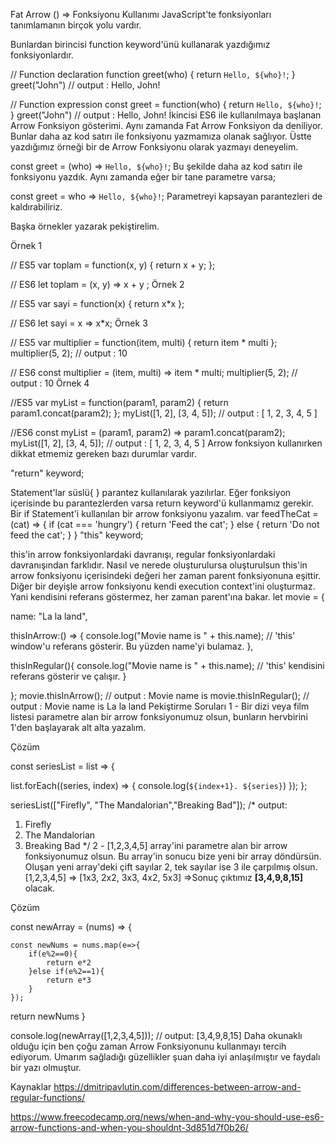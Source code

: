 Fat Arrow () => Fonksiyonu Kullanımı
JavaScript'te fonksiyonları tanımlamanın birçok yolu vardır.

Bunlardan birincisi function keyword'ünü kullanarak yazdığımız fonksiyonlardır.

// Function declaration
function greet(who) {
  return `Hello, ${who}!`;
}
greet("John") // output : Hello, John!

// Function expression
const greet = function(who) {
  return `Hello, ${who}!`;
}
 greet("John") // output : Hello, John!
İkincisi ES6 ile kullanılmaya başlanan Arrow Fonksiyon gösterimi. Aynı zamanda Fat Arrow Fonksiyon da deniliyor. Bunlar daha az kod satırı ile fonksiyonu yazmamıza olanak sağlıyor. Üstte yazdığımız örneği bir de Arrow Fonksiyonu olarak yazmayı deneyelim.

const greet = (who) => `Hello, ${who}!`;
Bu şekilde daha az kod satırı ile fonksiyonu yazdık. Aynı zamanda eğer bir tane parametre varsa;

const greet = who => `Hello, ${who}!`;
Parametreyi kapsayan parantezleri de kaldırabiliriz.

Başka örnekler yazarak pekiştirelim.

Örnek 1

// ES5
var toplam = function(x, y) {
  return x + y;
};

// ES6
let toplam = (x, y) => x + y ;
Örnek 2

// ES5
var sayi = function(x) {
    return x*x
};

// ES6
let sayi = x => x*x;
Örnek 3

// ES5
var multiplier = function(item, multi) {
    return item * multi
};
multiplier(5, 2); // output : 10

// ES6
const multiplier = (item, multi) => item * multi;
multiplier(5, 2); // output : 10
Örnek 4

//ES5
var myList = function(param1, param2) {
  return param1.concat(param2);
};
myList([1, 2], [3, 4, 5]); // output : [ 1, 2, 3, 4, 5 ]

//ES6
const myList = (param1, param2) => param1.concat(param2);
myList([1, 2], [3, 4, 5]); // output : [ 1, 2, 3, 4, 5 ]
Arrow fonksiyon kullanırken dikkat etmemiz gereken bazı durumlar vardır.

"return" keyword;

Statement'lar süslü{ } parantez kullanılarak yazılırlar. Eğer fonksiyon içerisinde bu parantezlerden varsa return keyword'ü kullanmamız gerekir. Bir if Statement'i kullanılan bir arrow fonksiyonu yazalım.
  var feedTheCat = (cat) => {
    if (cat === 'hungry') {
      return 'Feed the cat';
    } else {
      return 'Do not feed the cat';
    }
  }
"this" keyword;

this'in arrow fonksiyonlardaki davranışı, regular fonksiyonlardaki davranışından farklıdır. Nasıl ve nerede oluşturulursa oluşturulsun this'in arrow fonksiyonu içerisindeki değeri her zaman parent fonksiyonuna eşittir. Diğer bir deyişle arrow fonksiyonu kendi execution context'ini oluşturmaz. Yani kendisini referans göstermez, her zaman parent'ına bakar.
let movie = { 

name: "La la land",

thisInArrow:() => { 
console.log("Movie name is " + this.name); // 'this' window'u referans gösterir. Bu yüzden name'yi bulamaz.
}, 

thisInRegular(){ 
console.log("Movie name is " + this.name); // 'this' kendisini referans gösterir ve çalışır.
} 

};
movie.thisInArrow(); // output : Movie name is
movie.thisInRegular(); // output : Movie name is La la land
Pekiştirme Soruları
1 -  Bir dizi veya film listesi parametre alan bir arrow fonksiyonumuz olsun, bunların hervbirini 1'den başlayarak alt alta yazalım.

Çözüm

const seriesList = list => {
  
  list.forEach((series, index) => {
    console.log(`${index+1}. ${series}`) 
  });
};

seriesList(["Firefly", "The Mandalorian","Breaking Bad"]);
/* output:
1. Firefly
2. The Mandalorian
3. Breaking Bad
*/
 2 - [1,2,3,4,5] array'ini parametre alan bir arrow fonksiyonumuz olsun. Bu array'in sonucu bize yeni bir array döndürsün. Oluşan yeni array'deki çift sayılar 2, tek sayılar ise 3 ile çarpılmış olsun. [1,2,3,4,5] => [1x3, 2x2, 3x3, 4x2, 5x3] =>Sonuç çıktımız **[3,4,9,8,15]** olacak.

Çözüm

const newArray = (nums) => {

    const newNums = nums.map(e=>{      
        if(e%2==0){
            return e*2
        }else if(e%2==1){
            return e*3
        }
    });
   return newNums 
}

console.log(newArray([1,2,3,4,5]));  // output: [3,4,9,8,15]
Daha okunaklı olduğu için ben çoğu zaman Arrow Fonksiyonunu kullanmayı tercih ediyorum. Umarım sağladığı güzellikler şuan daha iyi anlaşılmıştır ve faydalı bir yazı olmuştur.



Kaynaklar
https://dmitripavlutin.com/differences-between-arrow-and-regular-functions/

https://www.freecodecamp.org/news/when-and-why-you-should-use-es6-arrow-functions-and-when-you-shouldnt-3d851d7f0b26/